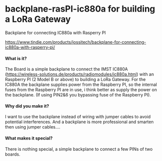 # backplane-rasPI-ic880a for building a LoRa Gateway
Backplane for connecting IC880a with Rasperry PI

https://www.tindie.com/products/jossitech/backplane-for-connecting-ic880a-with-rasperry-pi/
#### What is it?
The Board is a simple backplane to connect the IMST IC880A (https://wireless-solutions.de/products/radiomodules/ic880a.html) with an Raspberry PI (2 Model B or above) to building a LoRa Gateway. For the IC880A the backplane supplies power from the Raspberry PI, so the internal fuses from the Raspberry PI are in use, i think better as supply the power on the backplane. (If using PIN2&6 you bypassing fuse of the Raspberry PI).

#### Why did you make it?
I want to use the backplane instead of wiring with jumper cables to avoid potential interferences. And a backplane is more professional and smarten then using jumper cables....

#### What makes it special?
There is nothing special, a simple backplane to connect a few PINs of two boards.

